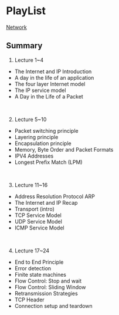 # PlayList
[Network](https://youtu.be/qAFI-2I7wPE?list=PLoCMsyE1cvdWKsLVyf6cPwCLDIZnOj0NS)




## Summary  
1. Lecture 1~4 
- The Internet and IP Introduction
- A day in the life of an application 
- The four layer Internet model 
- The IP service model 
- A Day in the Life of a Packet 
<br>

2. Lecture 5~10
- Packet switching principle 
- Layering principle 
- Encapsulation principle 
- Memory, Byte Order and Packet Formats 
- IPV4 Addresses 
- Longest Prefix Match (LPM) 
<br>

3. Lecture 11~16
- Address Resolution Protocol ARP 
- The Internet and IP Recap 
- Transport (intro) 
- TCP Service Model 
- UDP Service Model 
- ICMP Service Model 
<br>

4. Lecture 17~24
- End to End Principle 
- Error detection 
- Finite state machines 
- Flow Control: Stop and wait 
- Flow Control: Sliding Window
- Retransmission Strategies
- TCP Header
- Connection setup and teardown
